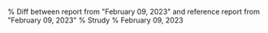 % Diff between report from "February 09, 2023" and reference report from "February 09, 2023"
% Strudy
% February 09, 2023


